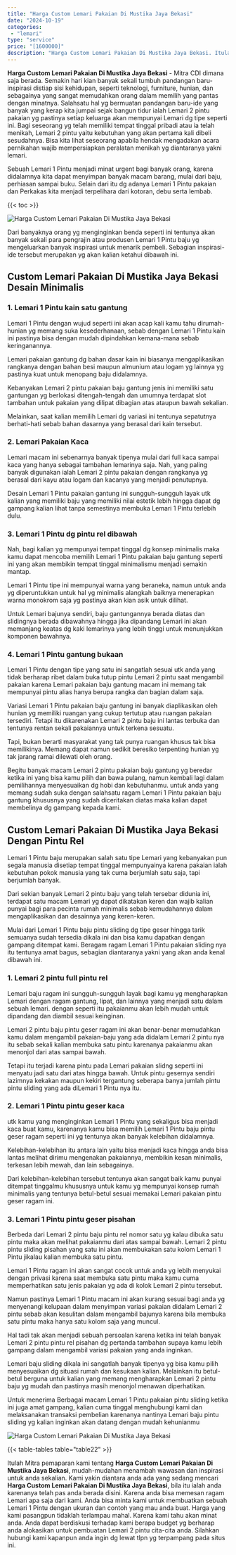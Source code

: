 ```yaml
---
title: "Harga Custom Lemari Pakaian Di Mustika Jaya Bekasi"
date: "2024-10-19"
categories:
 - "lemari"
type: "service"
price: "[1600000]"
description: "Harga Custom Lemari Pakaian Di Mustika Jaya Bekasi. Itulah Mitra pemaparan kami tentang **Harga Custom Lemari Pakaian Di Mustika Jaya Bekasi**, mudah-mudahan..."
---
```


**Harga Custom Lemari Pakaian Di Mustika Jaya Bekasi** - Mitra CDI dimana saja berada. Semakin hari kian banyak sekali tumbuh pandangan baru-inspirasi distiap sisi kehidupan, seperti teknologi, furniture, hunian, dan sebagainya yang sangat memudahkan orang dalam memilih yang pantas dengan minatnya. Salahsatu hal yg bermuatan pandangan baru-ide yang banyak yang kerap kita jumpai sejak bangun tidur ialah Lemari 2 pintu pakaian yg pastinya setiap keluarga akan mempunyai Lemari dg tipe seperti ini. Bagi seseorang yg telah memiliki tempat tinggal pribadi atau ia telah menikah, Lemari 2 pintu yaitu kebutuhan yang akan pertama kali dibeli sesudahnya. Bisa kita lihat seseorang apabila hendak mengadakan acara pernikahan wajib mempersiapkan peralatan menikah yg diantaranya yakni lemari.

Sebuah Lemari 1 Pintu menjadi minat urgent bagi banyak orang, karena didalamnya kita dapat menyimpan banyak macam barang, mulai dari baju, perhiasan sampai buku. Selain dari itu dg adanya Lemari 1 Pintu pakaian dan Perkakas kita menjadi terpelihara dari kotoran, debu serta lembab.

{{< toc >}}

![Harga Custom Lemari Pakaian Di Mustika Jaya Bekasi](/images/mebel/lemari-umum-025.jpg)

Dari banyaknya orang yg menginginkan benda seperti ini tentunya akan banyak sekali para pengrajin atau produsen Lemari 1 Pintu baju yg mengeluarkan banyak inspirasi untuk menarik pembeli. Sebagian inspirasi-ide tersebut merupakan yg akan kalian ketahui dibawah ini.

## Custom Lemari Pakaian Di Mustika Jaya Bekasi Desain Minimalis

### 1\. Lemari 1 Pintu kain satu gantung

Lemari 1 Pintu dengan wujud seperti ini akan acap kali kamu tahu dirumah-hunian yg memang suka kesederhanaan, sebab dengan Lemari 1 Pintu kain ini pastinya bisa dengan mudah dipindahkan kemana-mana sebab keringanannya.

Lemari pakaian gantung dg bahan dasar kain ini biasanya mengaplikasikan rangkanya dengan bahan besi maupun almunium atau logam yg lainnya yg pastinya kuat untuk menopang baju didalamnya.

Kebanyakan Lemari 2 pintu pakaian baju gantung jenis ini memiliki satu gantungan yg berlokasi ditengah-tengah dan umumnya terdapat slot tambahan untuk pakaian yang dilipat dibagian atas ataupun bawah sekalian.

Melainkan, saat kalian memilih Lemari dg variasi ini tentunya sepatutnya berhati-hati sebab bahan dasarnya yang berasal dari kain tersebut.

### 2\. Lemari Pakaian Kaca

Lemari macam ini sebenarnya banyak tipenya mulai dari full kaca sampai kaca yang hanya sebagai tambahan lemarinya saja. Nah, yang paling banyak digunakan ialah Lemari 2 pintu pakaian dengan rangkanya yg berasal dari kayu atau logam dan kacanya yang menjadi penutupnya.

Desain Lemari 1 Pintu pakaian gantung ini sungguh-sungguh layak utk kalian yang memiliki baju yang memiliki nilai estetik lebih hingga dapat dg gampang kalian lihat tanpa semestinya membuka Lemari 1 Pintu terlebih dulu.

### 3\. Lemari 1 Pintu dg pintu rel dibawah

Nah, bagi kalian yg mempunyai tempat tinggal dg konsep minimalis maka kamu dapat mencoba memilih Lemari 1 Pintu pakaian baju gantung seperti ini yang akan membikin tempat tinggal minimalismu menjadi semakin mantap.

Lemari 1 Pintu tipe ini mempunyai warna yang beraneka, namun untuk anda yg diperuntukkan untuk hal yg minimalis alangkah baiknya menerapkan warna monokrom saja yg pastinya akan kian asik untuk dilihat.

Untuk Lemari bajunya sendiri, baju gantungannya berada diatas dan slidingnya berada dibawahnya hingga jika dipandang Lemari ini akan memanjang keatas dg kaki lemarinya yang lebih tinggi untuk menunjukkan komponen bawahnya.

### 4\. Lemari 1 Pintu gantung bukaan

Lemari 1 Pintu dengan tipe yang satu ini sangatlah sesuai utk anda yang tidak berharap ribet dalam buka tutup pintu Lemari 2 pintu saat mengambil pakaian karena Lemari pakaian baju gantung macam ini memang tak mempunyai pintu alias hanya berupa rangka dan bagian dalam saja.

Variasi Lemari 1 Pintu pakaian baju gantung ini banyak diaplikasikan oleh hunian yg memiliki ruangan yang cukup tertutup atau ruangan pakaian tersediri. Tetapi itu dikarenakan Lemari 2 pintu baju ini lantas terbuka dan tentunya rentan sekali pakaiannya untuk terkena sesuatu.

Tapi, bukan berarti masyarakat yang tak punya ruangan khusus tak bisa memilikinya. Memang dapat namun sedikit beresiko terpenting hunian yg tak jarang ramai dilewati oleh orang.

Begitu banyak macam Lemari 2 pintu pakaian baju gantung yg beredar ketika ini yang bisa kamu pilih dan bawa pulang, namun kembali lagi dalam pemilihannya menyesuaikan dg hobi dan kebutuhanmu. untuk anda yang memang sudah suka dengan salahsatu ragam Lemari 1 Pintu pakaian baju gantung khususnya yang sudah diceritakan diatas maka kalian dapat membelinya dg gampang kepada kami.

## Custom Lemari Pakaian Di Mustika Jaya Bekasi Dengan Pintu Rel

Lemari 1 Pintu baju merupakan salah satu tipe Lemari yang kebanyakan pun segala manusia disetiap tempat tinggal mempunyainya karena pakaian ialah kebutuhan pokok manusia yang tak cuma berjumlah satu saja, tapi berjumlah banyak.

Dari sekian banyak Lemari 2 pintu baju yang telah tersebar didunia ini, terdapat satu macam Lemari yg dapat dikatakan keren dan wajib kalian punyai bagi para pecinta rumah minimalis sebab kemudahannya dalam mengaplikasikan dan desainnya yang keren-keren.

Mulai dari Lemari 1 Pintu baju pintu sliding dg tipe geser hingga tarik semuanya sudah tersedia dikala ini dan bisa kamu dapatkan dengan gampang ditempat kami. Beragam ragam Lemari 1 Pintu pakaian sliding nya itu tentunya amat bagus, sebagian diantaranya yakni yang akan anda kenal dibawah ini.

### 1\. Lemari 2 pintu full pintu rel

Lemari baju ragam ini sungguh-sungguh layak bagi kamu yg mengharapkan Lemari dengan ragam gantung, lipat, dan lainnya yang menjadi satu dalam sebuah lemari. dengan seperti itu pakaianmu akan lebih mudah untuk dipandang dan diambil sesuai keinginan.

Lemari 2 pintu baju pintu geser ragam ini akan benar-benar memudahkan kamu dalam mengambil pakaian-baju yang ada didalam Lemari 2 pintu nya itu sebab sekali kalian membuka satu pintu karenanya pakaianmu akan menonjol dari atas sampai bawah.

Tetapi itu terjadi karena pintu pada Lemari pakaian slidng seperti ini menyatu jadi satu dari atas hingga bawah. Untuk pintu gesernya sendiri lazimnya kekakan maupun kekiri tergantung seberapa banya jumlah pintu pintu sliding yang ada diLemari 1 Pintu nya itu.

### 2\. Lemari 1 Pintu pintu geser kaca

utk kamu yang menginginkan Lemari 1 Pintu yang sekaligus bisa menjadi kaca buat kamu, karenanya kamu bisa memilih Lemari 1 Pintu baju pintu geser ragam seperti ini yg tentunya akan banyak kelebihan didalamnya.

Kelebihan-kelebihan itu antara lain yaitu bisa menjadi kaca hingga anda bisa lantas melihat dirimu mengenakan pakaiannya, membikin kesan minimalis, terkesan lebih mewah, dan lain sebagainya.

Dari kelebihan-kelebihan tersebut tentunya akan sangat baik kamu punyai ditempat tinggalmu khususnya untuk kamu yg mempunyai konsep rumah minimalis yang tentunya betul-betul sesuai memakai Lemari pakaian pintu geser ragam ini.

### 3\. Lemari 1 Pintu pintu geser pisahan

Berbeda dari Lemari 2 pintu baju pintu rel nomor satu yg kalau dibuka satu pintu maka akan melihat pakaianmu dari atas sampai bawah. Lemari 2 pintu pintu sliding pisahan yang satu ini akan membukakan satu kolom Lemari 1 Pintu jikalau kalian membuka satu pintu.

Lemari 1 Pintu ragam ini akan sangat cocok untuk anda yg lebih menyukai dengan privasi karena saat membuka satu pintu maka kamu cuma memperhatikan satu jenis pakaian yg ada di kolok Lemari 2 pintu tersebut.

Namun pastinya Lemari 1 Pintu macam ini akan kurang sesuai bagi anda yg menyenangi kelupaan dalam menyimpan variasi pakaian didalam Lemari 2 pintu sebab akan kesulitan dalam mengambil bajunya karena bila membuka satu pintu maka hanya satu kolom saja yang muncul.

Hal tadi tak akan menjadi sebuah persoalan karena ketika ini telah banyak Lemari 2 pintu pintu rel pisahan dg pertanda tambahan supaya kamu lebih gampang dalam mengambil variasi pakaian yang anda inginkan.

Lemari baju sliding dikala ini sangatlah banyak tipenya yg bisa kamu pilih menyesuaikan dg situasi rumah dan kesukaan kalian. Melainkan itu betul-betul berguna untuk kalian yang memang mengharapkan Lemari 2 pintu baju yg mudah dan pastinya masih menonjol menawan diperhatikan.

Untuk menerima Berbagai macam Lemari 1 Pintu pakaian pintu sliding ketika ini juga amat gampang, kalian cuma tinggal menghubungi kami dan melaksanakan transaksi pembelian karenanya nantinya Lemari baju pintu sliding yg kalian inginkan akan datang dengan mudah kehunianmu

![Harga Custom Lemari Pakaian Di Mustika Jaya Bekasi](/images/mebel/lemari-buku-008.jpg)

{{< table-tables table="table22" >}}

Itulah Mitra pemaparan kami tentang **Harga Custom Lemari Pakaian Di Mustika Jaya Bekasi**, mudah-mudahan menambah wawasan dan inspirasi untuk anda sekalian. Kami yakin diantara anda ada yang sedang mencari **Harga Custom Lemari Pakaian Di Mustika Jaya Bekasi**, bila itu ialah anda karenanya telah pas anda berada disini. Karena anda bisa memesan ragam Lemari apa saja dari kami. Anda bisa minta kami untuk membuatkan sebuah Lemari 1 Pintu dengan ukuran dan contoh yang mau anda buat. Harga yang kami pasangpun tidaklah terlampau mahal. Karena kami tahu akan minat anda. Anda dapat berdiskusi terhadap kami berapa budget yg berharap anda alokasikan untuk pembuatan Lemari 2 pintu cita-cita anda. Silahkan hubungi kami kapanpun anda ingin dg lewat tlpn yg terpampang pada situs ini.
